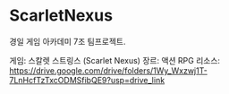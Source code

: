 # ScarletNexus

경일 게임 아카데미 7조 팀프로젝트.

게임: 스칼렛 스트링스 (Scarlet Nexus)
장르: 액션 RPG
리소스: https://drive.google.com/drive/folders/1Wy_Wxzwj1T-7LnHcfTzTxcODMSfibQE9?usp=drive_link

